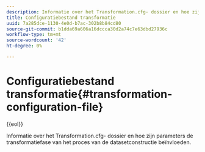 ```yaml
---
description: Informatie over het Transformation.cfg- dossier en hoe zijn parameters de transformatiefase van het proces van de datasetconstructie beïnvloeden.
title: Configuratiebestand transformatie
uuid: 7a285dce-1130-4e0d-b7ac-302b8b84cd80
source-git-commit: b1dda69a606a16dccca30d2a74c7e63dbd27936c
workflow-type: tm+mt
source-wordcount: '42'
ht-degree: 0%

---
```



# Configuratiebestand transformatie{#transformation-configuration-file}

{{eol}}

Informatie over het Transformation.cfg- dossier en hoe zijn parameters de transformatiefase van het proces van de datasetconstructie beïnvloeden.


